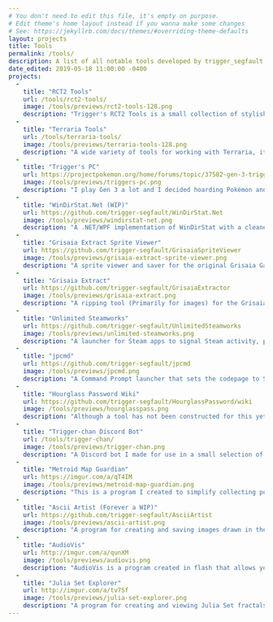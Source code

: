 ```yaml
---
# You don't need to edit this file, it's empty on purpose.
# Edit theme's home layout instead if you wanna make some changes
# See: https://jekyllrb.com/docs/themes/#overriding-theme-defaults
layout: projects
title: Tools
permalink: /tools/
description: A list of all notable tools developed by trigger_segfault.
date_edited: 2019-05-18 11:00:00 -0400
projects:
  -
    title: "RCT2 Tools"
    url: /tools/rct2-tools/
    image: /tools/previews/rct2-tools-128.png
    description: "Trigger's RCT2 Tools is a small collection of stylish and functional tools for use with Rollercoaster Tycoon 2. Each tool is designed to be easy to use and requires little to no low level knowledge about the game. Many of the older tools for the game are much lower level, and thus harder to use."
  -
    title: "Terraria Tools"
    url: /tools/terraria-tools/
    image: /tools/previews/terraria-tools-128.png
    description: "A wide variety of tools for working with Terraria, it's file formats, or patching features into the game."
  -
    title: "Trigger's PC"
    url: https://projectpokemon.org/home/forums/topic/37582-gen-3-triggers-pc-legit-use-everything-bank-and-save-manager-tool/
    image: /tools/previews/triggers-pc.png
    description: "I play Gen 3 a lot and I decided hoarding Pokémon and items was a pain when storage space was so limited, that and trading takes forever. So I created a PokéBank-like program for hoarding, trading, and managing Pokémon, Items, Pokéblocks, Mail, and Decorations. Trigger's PC is a tool designed for legit purposes. There really aren't enough tools for legit-play out there sadly. However, note it does extend some of the boundaries of the game to increase replayability and customization."
  -
    title: "WinDirStat.Net (WIP)"
    url: https://github.com/trigger-segfault/WinDirStat.Net
    image: /tools/previews/windirstat-net.png
    description: "A .NET/WPF implementation of WinDirStat with a cleaner UI that does less freezing up. Also faster than the original but there are other implementations that do the same."
  -
    title: "Grisaia Extract Sprite Viewer"
    url: https://github.com/trigger-segfault/GrisaiaSpriteViewer
    image: /tools/previews/grisaia-extract-sprite-viewer.png
    description: "A sprite viewer and saver for the original Grisaia Games. This tools will locate and index all image archives for all Grisaia games. Afterwards you can browse for a character sprite by Game, Character, Lighting, Distance, Pose, Blush, and then select the parts to display. Future versions will implement the features of Grisaia Extract so that sorting and extraction can be done via a user interface."
  -
    title: "Grisaia Extract"
    url: https://github.com/trigger-segfault/GrisaiaExtractor
    image: /tools/previews/grisaia-extract.png
    description: "A ripping tool (Primarily for images) for the Grisaia games. (Phantom Trigger not supported) This is basically a polished, easy-to-use wrapper for existing programs that extract Grisaia files. (Although much of the original code has been ported to C#)"
  -
    title: "Unlimited Steamworks"
    url: https://github.com/trigger-segfault/UnlimitedSteamworks
    image: /tools/previews/unlimited-steamworks.png
    description: "A launcher for Steam apps to signal Steam activity, protect against crashing apps breaking relaunching, and circumventing Steam's terrible command line argument security measures. Unlimited Steamworks is for launching Steam games without the use of the Steam client. All issues aside from the 2nd point are moot when a game is launched via the Steam client."
  -
    title: "jpcmd"
    url: https://github.com/trigger-segfault/jpcmd
    image: /tools/previews/jpcmd.png
    description: "A Command Prompt launcher that sets the codepage to Shift JIS (932) for proper Japanese program output. All command line arguments passed to jpcmd.exe are passed directly to cmd.exe. Setting the path to Locale Emulator's LEProc.exe in the config.ini file will allow launching the program through jpcmdle.exe to make sure all programs launched from jpcmd.exe keep their Japanese locale. The reason for this feature is that even when running cmd.exe through Locale Emulator, the codepage will not be set to Shift JIS (932), making the output practically useless."
  -
    title: "Hourglass Password Wiki"
    url: https://github.com/trigger-segfault/HourglassPassword/wiki
    image: /tools/previews/hourglasspass.png
    description: "Although a tool has not been constructed for this yet, the entire framework has been set for creating one. The DVD-PG visual novel Hourglass of Summer uses password saves and this wiki documents absolutely everything about them and how they function. A web app to generate passwords is planned for the future."
  -
    title: "Trigger-chan Discord Bot"
    url: /tools/trigger-chan/
    image: /tools/previews/trigger-chan.png
    description: "A Discord bot I made for use in a small selection of Discord servers. Her selling features are spoilers, inserting claps between words, drawing Divergence Meters, and other fun or helpful commands."
  -
    title: "Metroid Map Guardian"
    url: https://imgur.com/a/qT4IM
    image: /tools/previews/metroid-map-guardian.png
    description: "This is a program I created to simplify collecting power-ups in the Metroid Prime series. Each power-up is displayed on its map with instructions on how to acquire it. Many thanks to Falcon Zero for letting me use his maps and guides he created for the 3 games."
  -
    title: "Ascii Artist (Forever a WIP)"
    url: https://github.com/trigger-segfault/AsciiArtist
    image: /tools/previews/ascii-artist.png
    description: "A program for creating and saving images drawn in the console using ASCII characters and colors. This program has gone through numerous versions. I often use it as a grid-based level editor."
  -
    title: "AudioVis"
    url: http://imgur.com/a/qunXM
    image: /tools/previews/audiovis.png
    description: "AudioVis is a program created in flash that allows you to enjoy your music through customizable visualizations."
  -
    title: "Julia Set Explorer"
    url: http://imgur.com/a/tv7Sf
    image: /tools/previews/julia-set-explorer.png
    description: "A program for creating and viewing Julia Set fractals. You can choose different functions and customize the colors."
---
```


